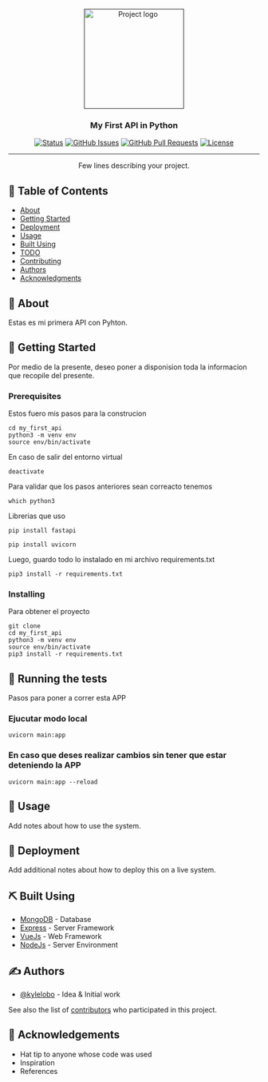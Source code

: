 <p align="center">
  <a href="" rel="noopener">
 <img width=200px height=200px src="https://i.imgur.com/6wj0hh6.jpg" alt="Project logo"></a>
</p>

<h3 align="center">My First API in Python</h3>

<div align="center">

[![Status](https://img.shields.io/badge/status-active-success.svg)]()
[![GitHub Issues](https://img.shields.io/github/issues/kylelobo/The-Documentation-Compendium.svg)](https://github.com/kylelobo/The-Documentation-Compendium/issues)
[![GitHub Pull Requests](https://img.shields.io/github/issues-pr/kylelobo/The-Documentation-Compendium.svg)](https://github.com/kylelobo/The-Documentation-Compendium/pulls)
[![License](https://img.shields.io/badge/license-MIT-blue.svg)](/LICENSE)

</div>

---

<p align="center"> Few lines describing your project.
    <br> 
</p>

## 📝 Table of Contents

- [About](#about)
- [Getting Started](#getting_started)
- [Deployment](#deployment)
- [Usage](#usage)
- [Built Using](#built_using)
- [TODO](../TODO.md)
- [Contributing](../CONTRIBUTING.md)
- [Authors](#authors)
- [Acknowledgments](#acknowledgement)

## 🧐 About <a name = "about"></a>

Estas es mi primera API con Pyhton.

## 🏁 Getting Started <a name = "getting_started"></a>

Por medio de la presente, deseo poner a disponision toda la informacion que recopile del presente.

### Prerequisites

Estos fuero mis pasos para la construcion

```
cd my_first_api
python3 -m venv env
source env/bin/activate
```

En caso de salir del entorno virtual

```
deactivate
```

Para validar que los pasos anteriores sean correacto tenemos

```
which python3
```

Librerias que uso
```
pip install fastapi
```
```
pip install uvicorn
```

Luego, guardo todo lo instalado en mi archivo requirements.txt
```
pip3 install -r requirements.txt
```

### Installing

Para obtener el proyecto

```
git clone
cd my_first_api
python3 -m venv env
source env/bin/activate
pip3 install -r requirements.txt
```

## 🔧 Running the tests <a name = "tests"></a>

Pasos para poner a correr esta APP
### Ejucutar modo local
```
uvicorn main:app
```

### En caso que deses realizar cambios sin tener que estar deteniendo la APP

```
uvicorn main:app --reload
```

## 🎈 Usage <a name="usage"></a>

Add notes about how to use the system.

## 🚀 Deployment <a name = "deployment"></a>

Add additional notes about how to deploy this on a live system.

## ⛏️ Built Using <a name = "built_using"></a>

- [MongoDB](https://www.mongodb.com/) - Database
- [Express](https://expressjs.com/) - Server Framework
- [VueJs](https://vuejs.org/) - Web Framework
- [NodeJs](https://nodejs.org/en/) - Server Environment

## ✍️ Authors <a name = "authors"></a>

- [@kylelobo](https://github.com/kylelobo) - Idea & Initial work

See also the list of [contributors](https://github.com/kylelobo/The-Documentation-Compendium/contributors) who participated in this project.

## 🎉 Acknowledgements <a name = "acknowledgement"></a>

- Hat tip to anyone whose code was used
- Inspiration
- References
